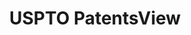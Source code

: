 ---
layout: default
bigquery: https://console.cloud.google.com/bigquery?p=patents-public-data&d=patentsview&page=dataset
citation: Attribution should be given to PatentsView for use, distribution, or derivative
  works.
code: https://github.com/CSSIP-AIR/PatentsView-Code-Snippets/
contributors: USPTO
cost: None
description: 'PatentsView includes US patent data including raw data (summaries, applications,
  pregrant applications), disambugations of inventors and assignees, and inventor
  gender estimates.  Also foreign priority data, # of figures and sheets, and government
  interest statements.'
documentation: https://patentsview.org/query/builder-faqs
last_edit: Mon, 04 Apr 2022 19:02:57 GMT
location: https://patentsview.org/
maintained_by: USPTO
record_creation_timestamp: 12/2/2020 17:20:46
schema_fields: '[''subcategory_id'', ''doctype'', ''rawlocation_id'', ''title'', ''attribution_status'',
  ''f371_date'', ''publication_number'', ''sector_title'', ''term_grant'', ''citation_id'',
  ''subgroup'', ''length'', ''action_date'', ''organization_id'', ''classification_value'',
  ''lapse_of_patent'', ''relkind'', ''gi_statement'', ''male'', ''name_last'', ''lawyer_id'',
  ''organization'', ''category'', ''id'', ''group_id'', ''num'', ''state'', ''rawinventor_id'',
  ''applicant_type'', ''patent_id'', ''num_claims'', ''disamb_assignee_id_20181127'',
  ''text'', ''ipc_version_indicator'', ''county'', ''filename'', ''series_code'',
  ''country_transformed'', ''doc_type'', ''inventor_id'', ''classification_data_source'',
  ''disamb_assignee_id_20191231'', ''main_group'', ''ipc_class'', ''designation'',
  ''rawassignee_id'', ''field_title'', ''disamb_inventor_id_20190312'', ''disamb_inventor_id_20170808'',
  ''assignee_id'', ''deceased'', ''dependent'', ''section_id'', ''disamb_inventor_id_20200929'',
  ''lname'', ''disamb_inventor_id_20180528'', ''disclaimer_date'', ''sequence'', ''latin_name'',
  ''subgroup_id'', ''disamb_inventor_id_20191008'', ''disamb_assignee_id_20200929'',
  ''disamb_inventor_id_20201229'', ''level_two'', ''rule_47'', ''term_extension'',
  ''abstract'', ''contract_award_number'', ''level_three'', ''symbol_position'', ''field_id'',
  ''longitude'', ''number'', ''disamb_assignee_id_20200331'', ''subclass'', ''mainclass_id'',
  ''subclass_id'', ''disamb_inventor_id_20191231'', ''date'', ''subsection_id'', ''disamb_assignee_id_20191008'',
  ''disamb_inventor_id_20171003'', ''status'', ''withdrawn'', ''disamb_assignee_id_20190820'',
  ''location_id'', ''latlong'', ''level_one'', ''rel_id'', ''application_id'', ''uuid'',
  ''section'', ''type'', ''disamb_inventor_id_20200331'', ''num_figures'', ''latitude'',
  ''male_flag'', ''disamb_inventor_id_20190820'', ''city'', ''reldocno'', ''state_fips'',
  ''name'', ''variety'', ''classification_status'', ''exemplary'', ''disamb_assignee_id_20190312'',
  ''disamb_inventor_id_20181127'', ''role'', ''f102_date'', ''group'', ''name_first'',
  ''country'', ''num_sheets'', ''classification_level'', ''county_fips'', ''_102_date'',
  ''fname'', ''disamb_inventor_id_20170307'', ''disamb_inventor_id_20200630'', ''disamb_inventor_id_20171226'',
  ''term_disclaimer'', ''kind'', ''category_id'', ''disamb_assignee_id_20200630'',
  ''_371_date'']'
shortname: patentsview
tags:
- disambiguation
- United States
- gender
terms_of_use: Creative Commons Attribution 4.0 International License.
timeframe: 1963-1999
title: USPTO PatentsView
uuid: cf1780b1-e265-4e49-8d1d-83b9cfe0fd9a
---